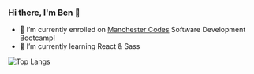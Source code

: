 ### Hi there, I'm Ben 👋

- 🔭 I’m currently enrolled on [Manchester Codes](https://www.manchestercodes.com/) Software Development Bootcamp!
- 🌱 I’m currently learning React & Sass

![Top Langs](https://github-readme-stats.vercel.app/api/top-langs/?username=benjQuinn&layout=compact)
